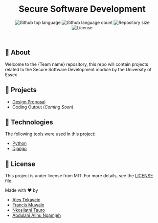 <h1 align="center">Secure Software Development</h1>

<p align="center">
  <img alt="Github top language" src="https://img.shields.io/github/languages/top/alesteka/ssd?color=56BEB8">

  <img alt="Github language count" src="https://img.shields.io/github/languages/count/alesteka/ssd?color=56BEB8">

  <img alt="Repository size" src="https://img.shields.io/github/repo-size/alesteka/ssd?color=56BEB8">

  <img alt="License" src="https://img.shields.io/github/license/alesteka/ssd?color=56BEB8">
</p>


<br>

## :dart: About ##

Welcome to the {Team name} repository, this repo will contain projects related to the Secure Software Development module by the University of Essex

## :dart: Projects ##

- [Design Proposal](https://github.com/alesteka/SSD/tree/main/designProposal)
- Coding Output (_Coming Soon_)

## :rocket: Technologies ##

The following tools were used in this project:

- [Python](https://www.python.org/)
- [Django](https://www.djangoproject.com/)


## :memo: License ##

This project is under license from MIT. For more details, see the [LICENSE](LICENSE) file.


Made with :heart: by 

- <a href="https://github.com/alesteka" target="_blank">Ales Tekavcic</a>
- <a href="https://github.com/muwalofra" target="_blank">Francis Muwalo</a>
- <a href="https://github.com/nkosi-tauro" target="_blank">Nkosilathi Tauro</a>
- <a href="https://github.com/alihu12345" target="_blank">Abdulahi Alihu Ngamjeh</a>


